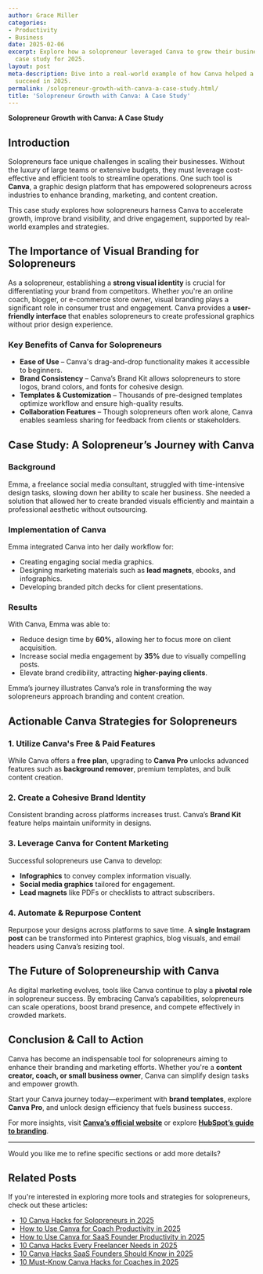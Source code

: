 ```yaml
---
author: Grace Miller
categories:
- Productivity
- Business
date: 2025-02-06
excerpt: Explore how a solopreneur leveraged Canva to grow their business. In-depth
  case study for 2025.
layout: post
meta-description: Dive into a real-world example of how Canva helped a solopreneur
  succeed in 2025.
permalink: /solopreneur-growth-with-canva-a-case-study.html/
title: 'Solopreneur Growth with Canva: A Case Study'
---
```


**Solopreneur Growth with Canva: A Case Study**

## Introduction

Solopreneurs face unique challenges in scaling their businesses. Without the luxury of large teams or extensive budgets, they must leverage cost-effective and efficient tools to streamline operations. One such tool is **Canva**, a graphic design platform that has empowered solopreneurs across industries to enhance branding, marketing, and content creation. 

This case study explores how solopreneurs harness Canva to accelerate growth, improve brand visibility, and drive engagement, supported by real-world examples and strategies.

## The Importance of Visual Branding for Solopreneurs

As a solopreneur, establishing a **strong visual identity** is crucial for differentiating your brand from competitors. Whether you're an online coach, blogger, or e-commerce store owner, visual branding plays a significant role in consumer trust and engagement. Canva provides a **user-friendly interface** that enables solopreneurs to create professional graphics without prior design experience.

### Key Benefits of Canva for Solopreneurs
- **Ease of Use** – Canva's drag-and-drop functionality makes it accessible to beginners.
- **Brand Consistency** – Canva’s Brand Kit allows solopreneurs to store logos, brand colors, and fonts for cohesive design.
- **Templates & Customization** – Thousands of pre-designed templates optimize workflow and ensure high-quality results.
- **Collaboration Features** – Though solopreneurs often work alone, Canva enables seamless sharing for feedback from clients or stakeholders.

## Case Study: A Solopreneur’s Journey with Canva

### Background
Emma, a freelance social media consultant, struggled with time-intensive design tasks, slowing down her ability to scale her business. She needed a solution that allowed her to create branded visuals efficiently and maintain a professional aesthetic without outsourcing.

### Implementation of Canva
Emma integrated Canva into her daily workflow for:
- Creating engaging social media graphics.
- Designing marketing materials such as **lead magnets**, ebooks, and infographics.
- Developing branded pitch decks for client presentations.

### Results
With Canva, Emma was able to:
- Reduce design time by **60%**, allowing her to focus more on client acquisition.
- Increase social media engagement by **35%** due to visually compelling posts.
- Elevate brand credibility, attracting **higher-paying clients**.

Emma’s journey illustrates Canva’s role in transforming the way solopreneurs approach branding and content creation.

## Actionable Canva Strategies for Solopreneurs

### 1. Utilize Canva's Free & Paid Features
While Canva offers a **free plan**, upgrading to **Canva Pro** unlocks advanced features such as **background remover**, premium templates, and bulk content creation.

### 2. Create a Cohesive Brand Identity
Consistent branding across platforms increases trust. Canva’s **Brand Kit** feature helps maintain uniformity in designs.

### 3. Leverage Canva for Content Marketing
Successful solopreneurs use Canva to develop:
- **Infographics** to convey complex information visually.
- **Social media graphics** tailored for engagement.
- **Lead magnets** like PDFs or checklists to attract subscribers.

### 4. Automate & Repurpose Content
Repurpose your designs across platforms to save time. A **single Instagram post** can be transformed into Pinterest graphics, blog visuals, and email headers using Canva’s resizing tool.

## The Future of Solopreneurship with Canva

As digital marketing evolves, tools like Canva continue to play a **pivotal role** in solopreneur success. By embracing Canva’s capabilities, solopreneurs can scale operations, boost brand presence, and compete effectively in crowded markets.

## Conclusion & Call to Action

Canva has become an indispensable tool for solopreneurs aiming to enhance their branding and marketing efforts. Whether you're a **content creator, coach, or small business owner**, Canva can simplify design tasks and empower growth.

Start your Canva journey today—experiment with **brand templates**, explore **Canva Pro**, and unlock design efficiency that fuels business success.

For more insights, visit **[Canva’s official website](https://www.canva.com/)** or explore **[HubSpot’s guide to branding](https://blog.hubspot.com/marketing/brand-strategy)**.

---

Would you like me to refine specific sections or add more details?

## Related Posts
If you're interested in exploring more tools and strategies for solopreneurs, check out these articles:
- [10 Canva Hacks for Solopreneurs in 2025](/10-canva-hacks-for-solopreneurs-in-2025.html/)
- [How to Use Canva for Coach Productivity in 2025](/how-to-use-canva-for-coach-productivity-in-2025.html/)
- [How to Use Canva for SaaS Founder Productivity in 2025](/how-to-use-canva-for-saas-founder-productivity-in-2025.html/)
- [10 Canva Hacks Every Freelancer Needs in 2025](/10-canva-hacks-every-freelancer-needs-in-2025.html/)
- [10 Canva Hacks SaaS Founders Should Know in 2025](/10-canva-hacks-saas-founders-should-know-in-2025.html/)
- [10 Must-Know Canva Hacks for Coaches in 2025](/10-must-know-canva-hacks-for-coaches-in-2025.html/)
